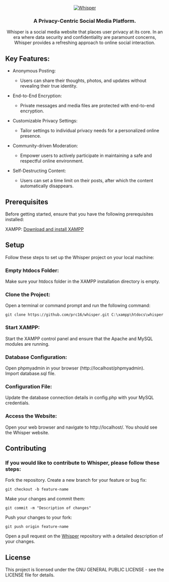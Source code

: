 <div align="center">

[![Whisper](https://raw.githubusercontent.com/prc16/whisper/master/.github/whisper-logo.png)](#readme)

### A Privacy-Centric Social Media Platform.  

Whisper is a social media website that places user privacy at its core. In an era where data security and confidentiality are paramount concerns, Whisper provides a refreshing approach to online social interaction.  
  
</div>

## Key Features:  
  
* Anonymous Posting:  
    * Users can share their thoughts, photos, and updates without revealing their true identity.  
  
* End-to-End Encryption:  
    * Private messages and media files are protected with end-to-end encryption.  
  
* Customizable Privacy Settings:  
    * Tailor settings to individual privacy needs for a personalized online presence.  

* Community-driven Moderation:  
    * Empower users to actively participate in maintaining a safe and respectful online environment.  

* Self-Destructing Content:
    * Users can set a time limit on their posts, after which the content automatically disappears.
  
## Prerequisites  
Before getting started, ensure that you have the following prerequisites installed:  
  
XAMPP: [Download and install XAMPP](https://www.apachefriends.org/download.html)  

## Setup  
Follow these steps to set up the Whisper project on your local machine:
  
### Empty htdocs Folder:  
  Make sure your htdocs folder in the XAMPP installation directory is empty.  
  
### Clone the Project:
Open a terminal or command prompt and run the following command:

    git clone https://github.com/prc16/whisper.git C:\xampp\htdocs\whisper
  
### Start XAMPP:
  Start the XAMPP control panel and ensure that the Apache and MySQL modules are running.  
  
### Database Configuration:  
Open phpmyadmin in your browser (http://localhost/phpmyadmin).  
Import database.sql file.
  
### Configuration File:  
Update the database connection details in config.php with your MySQL credentials.  
  
### Access the Website:
Open your web browser and navigate to http://localhost/. You should see the Whisper website.
  
## Contributing
  
### If you would like to contribute to Whisper, please follow these steps:

Fork the repository.
Create a new branch for your feature or bug fix:

    git checkout -b feature-name

Make your changes and commit them:

    git commit -m "Description of changes"

Push your changes to your fork:

    git push origin feature-name

Open a pull request on the [Whisper](https://github.com/prc16/whisper) repository with a detailed description of your changes.
  
## License

This project is licensed under the GNU GENERAL PUBLIC LICENSE - see the LICENSE file for details.
